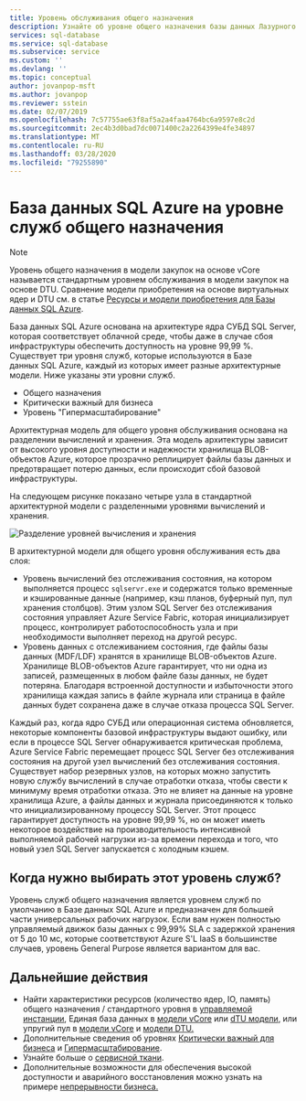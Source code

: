```yaml
---
title: Уровень обслуживания общего назначения
description: Узнайте об уровне общего назначения базы данных Лазурного Средства s-l
services: sql-database
ms.service: sql-database
ms.subservice: service
ms.custom: ''
ms.devlang: ''
ms.topic: conceptual
author: jovanpop-msft
ms.author: jovanpop
ms.reviewer: sstein
ms.date: 02/07/2019
ms.openlocfilehash: 7c57755ae63f8af5a2a4faa4764bc6a9597e8c2d
ms.sourcegitcommit: 2ec4b3d0bad7dc0071400c2a2264399e4fe34897
ms.translationtype: MT
ms.contentlocale: ru-RU
ms.lasthandoff: 03/28/2020
ms.locfileid: "79255890"
---
```

# <a name="general-purpose-service-tier---azure-sql-database"></a>База данных SQL Azure на уровне служб общего назначения

> [!NOTE]
> Уровень общего назначения в модели закупок на основе vCore называется стандартным уровнем обслуживания в модели закупок на основе DTU. Сравнение модели приобретения на основе виртуальных ядер и DTU см. в статье [Ресурсы и модели приобретения для Базы данных SQL Azure](sql-database-purchase-models.md).

База данных SQL Azure основана на архитектуре ядра СУБД SQL Server, которая соответствует облачной среде, чтобы даже в случае сбоя инфраструктуры обеспечить доступность на уровне 99,99 %. Существует три уровня служб, которые используются в Базе данных SQL Azure, каждый из которых имеет разные архитектурные модели. Ниже указаны эти уровни служб.

- Общего назначения
- Критически важный для бизнеса
- Уровень "Гипермасштабирование"

Архитектурная модель для общего уровня обслуживания основана на разделении вычислений и хранения. Эта модель архитектуры зависит от высокого уровня доступности и надежности хранилища BLOB-объектов Azure, которое прозрачно реплицирует файлы базы данных и предотвращает потерю данных, если происходит сбой базовой инфраструктуры.

На следующем рисунке показано четыре узла в стандартной архитектурной модели с разделенными уровнями вычислений и хранения.

![Разделение уровней вычисления и хранения](media/sql-database-managed-instance/general-purpose-service-tier.png)

В архитектурной модели для общего уровня обслуживания есть два слоя:

- Уровень вычислений без отслеживания состояния, на котором выполняется процесс `sqlservr.exe` и содержатся только временные и кэшированные данные (например, кэш планов, буферный пул, пул хранения столбцов). Этим узлом SQL Server без отслеживания состояния управляет Azure Service Fabric, которая инициализирует процесс, контролирует работоспособность узла и при необходимости выполняет переход на другой ресурс.
- Уровень данных с отслеживанием состояния, где файлы базы данных (MDF/LDF) хранятся в хранилище BLOB-объектов Azure. Хранилище BLOB-объектов Azure гарантирует, что ни одна из записей, размещенных в любом файле базы данных, не будет потеряна. Благодаря встроенной доступности и избыточности этого хранилища каждая запись в файле журнала или страница в файле данных будет сохранена даже в случае отказа процесса SQL Server.

Каждый раз, когда ядро СУБД или операционная система обновляется, некоторые компоненты базовой инфраструктуры выдают ошибку, или если в процессе SQL Server обнаруживается критическая проблема, Azure Service Fabric перемещает процесс SQL Server без отслеживания состояния на другой узел вычислений без отслеживания состояния. Существует набор резервных узлов, на которых можно запустить новую службу вычислений в случае отработки отказа, чтобы свести к минимуму время отработки отказа. Это не влияет на данные на уровне хранилища Azure, а файлы данных и журнала присоединяются к только что инициализированному процессу SQL Server. Этот процесс гарантирует доступность на уровне 99,99 %, но он может иметь некоторое воздействие на производительность интенсивной выполняемой рабочей нагрузки из-за времени перехода и того, что новый узел SQL Server запускается с холодным кэшем.

## <a name="when-to-choose-this-service-tier"></a>Когда нужно выбирать этот уровень служб?

Уровень служб общего назначения является уровнем служб по умолчанию в Базе данных SQL Azure и предназначен для большей части универсальных рабочих нагрузок. Если вам нужен полностью управляемый движок базы данных с 99,99% SLA с задержкой хранения от 5 до 10 мс, которые соответствуют Azure S'L IaaS в большинстве случаев, уровень General Purpose является вариантом для вас.

## <a name="next-steps"></a>Дальнейшие действия

- Найти характеристики ресурсов (количество ядер, IO, память) общего назначения / стандартного уровня в [управляемой инстанции](sql-database-managed-instance-resource-limits.md#service-tier-characteristics), Единая база данных в [модели vCore](sql-database-vcore-resource-limits-single-databases.md#general-purpose---provisioned-compute---gen4) или [dTU модели](sql-database-dtu-resource-limits-single-databases.md#single-database-storage-sizes-and-compute-sizes), или упругий пул в [модели vCore](sql-database-vcore-resource-limits-elastic-pools.md#general-purpose---provisioned-compute---gen4) и [модели DTU.](sql-database-dtu-resource-limits-elastic-pools.md#standard-elastic-pool-limits)
- Дополнительные сведения об уровнях [Критически важный для бизнеса](sql-database-service-tier-business-critical.md) и [Гипермасштабирование](sql-database-service-tier-hyperscale.md).
- Узнайте больше о [сервисной ткани](../service-fabric/service-fabric-overview.md).
- Дополнительные возможности для обеспечения высокой доступности и аварийного восстановления можно узнать на примере [непрерывности бизнеса.](sql-database-business-continuity.md)
